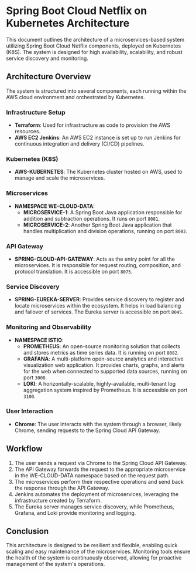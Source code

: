 # Spring Boot Cloud Netflix on Kubernetes Architecture

This document outlines the architecture of a microservices-based system utilizing Spring Boot Cloud Netflix components, deployed on Kubernetes (K8S). The system is designed for high availability, scalability, and robust service discovery and monitoring.

## Architecture Overview

The system is structured into several components, each running within the AWS cloud environment and orchestrated by Kubernetes.

### Infrastructure Setup

- **Terraform**: Used for infrastructure as code to provision the AWS resources.
- **AWS EC2 Jenkins**: An AWS EC2 instance is set up to run Jenkins for continuous integration and delivery (CI/CD) pipelines.

### Kubernetes (K8S)

- **AWS-KUBERNETES**: The Kubernetes cluster hosted on AWS, used to manage and scale the microservices.

### Microservices

- **NAMESPACE WE-CLOUD-DATA**:
  - **MICROSERVICE-1**: A Spring Boot Java application responsible for addition and subtraction operations. It runs on port `8081`.
  - **MICROSERVICE-2**: Another Spring Boot Java application that handles multiplication and division operations, running on port `8082`.

### API Gateway

- **SPRING-CLOUD-API-GATEWAY**: Acts as the entry point for all the microservices. It is responsible for request routing, composition, and protocol translation. It is accessible on port `8075`.

### Service Discovery

- **SPRING-EUREKA-SERVER**: Provides service discovery to register and locate microservices within the ecosystem. It helps in load balancing and failover of services. The Eureka server is accessible on port `8045`.

### Monitoring and Observability

- **NAMESPACE ISTIO**:
  - **PROMETHEUS**: An open-source monitoring solution that collects and stores metrics as time series data. It is running on port `8082`.
  - **GRAFANA**: A multi-platform open-source analytics and interactive visualization web application. It provides charts, graphs, and alerts for the web when connected to supported data sources, running on port `3000`.
  - **LOKI**: A horizontally-scalable, highly-available, multi-tenant log aggregation system inspired by Prometheus. It is accessible on port `3100`.

### User Interaction

- **Chrome**: The user interacts with the system through a browser, likely Chrome, sending requests to the Spring Cloud API Gateway.

## Workflow

1. The user sends a request via Chrome to the Spring Cloud API Gateway.
2. The API Gateway forwards the request to the appropriate microservice in the WE-CLOUD-DATA namespace based on the request path.
3. The microservices perform their respective operations and send back the response through the API Gateway.
4. Jenkins automates the deployment of microservices, leveraging the infrastructure created by Terraform.
5. The Eureka server manages service discovery, while Prometheus, Grafana, and Loki provide monitoring and logging.

## Conclusion

This architecture is designed to be resilient and flexible, enabling quick scaling and easy maintenance of the microservices. Monitoring tools ensure the health of the system is continuously observed, allowing for proactive management of the system's operations.

